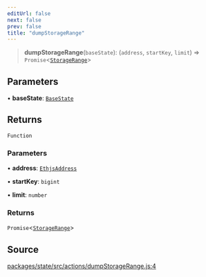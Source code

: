 ```yaml
---
editUrl: false
next: false
prev: false
title: "dumpStorageRange"
---
```


> **dumpStorageRange**(`baseState`): (`address`, `startKey`, `limit`) => `Promise`\<[`StorageRange`](/reference/tevm/common/interfaces/storagerange/)\>

## Parameters

• **baseState**: [`BaseState`](/reference/tevm/state/type-aliases/basestate/)

## Returns

`Function`

### Parameters

• **address**: [`EthjsAddress`](/reference/tevm/utils/classes/ethjsaddress/)

• **startKey**: `bigint`

• **limit**: `number`

### Returns

`Promise`\<[`StorageRange`](/reference/tevm/common/interfaces/storagerange/)\>

## Source

[packages/state/src/actions/dumpStorageRange.js:4](https://github.com/evmts/tevm-monorepo/blob/main/packages/state/src/actions/dumpStorageRange.js#L4)
